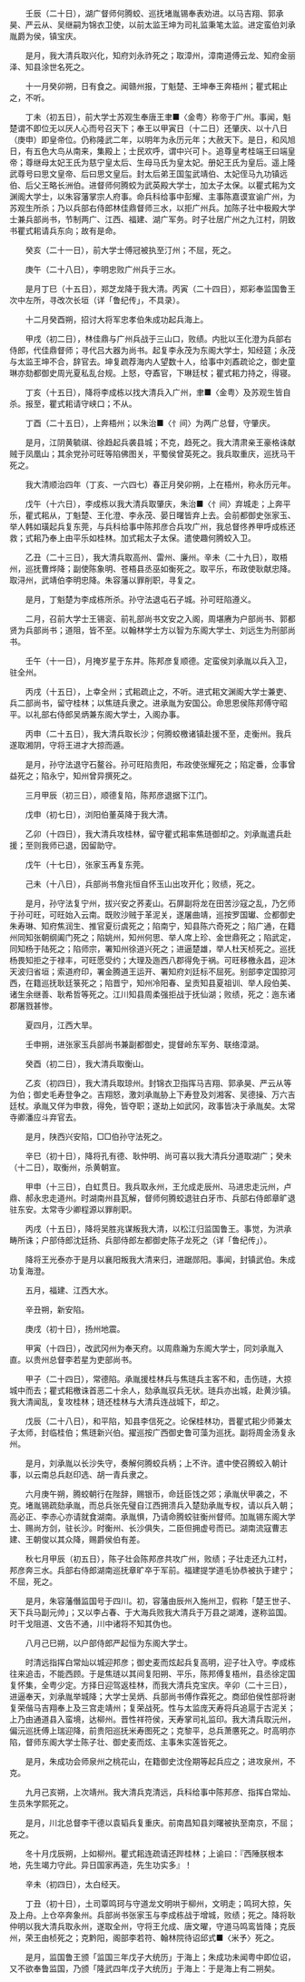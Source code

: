 <!-- { "loadSidebar": true } -->
　　壬辰（二十日），湖广督师何腾蛟、巡抚堵胤锡奉表劝进。以马吉翔、郭承昊、严云从、吴继嗣为锦衣卫使，以前太监王坤为司礼监秉笔太监。进定蛮伯刘承胤爵为侯，镇宝庆。

　　是月，我大清兵取兴化，知府刘永祚死之；取漳州，漳南道傅云龙、知府金丽泽、知县涂世名死之。

　　十一月癸卯朔，日有食之。闻赣州报，丁魁楚、王坤奉王奔梧州；瞿式耜止之，不听。

　　丁未（初五日），前大学士苏观生奉唐王聿■〈金粤〉称帝于广州。事闻，魁楚谓不即位无以厌人心而号召天下；奉王以甲寅日（十二日）还肇庆、以十八日（庚申）即皇帝位。仍称隆武二年，以明年为永历元年；大赦天下。是日，和风旭日，有五色大鸟从南来，集殿上；士民欢呼，谓中兴可卜。追尊皇考桂端王曰端皇帝；尊继母太妃王氏为慈宁皇太后、生母马氏为皇太妃。册妃王氏为皇后。遥上隆武尊号曰思文皇帝、后曰思文皇后。封太后弟王国玺武靖伯、太妃侄马九功镇远伯、后父王略长洲伯。进督师何腾蛟为武英殿大学士，加太子太保。以瞿式耜为文渊阁大学士，以朱容藩掌宗人府事。命兵科给事中彭耀、主事陈嘉谟宣谕广州，为苏观生所杀；乃以兵部右侍郎林佳鼎督师三水，以拒广州兵。加陈子壮中极殿大学士兼兵部尚书，节制两广、江西、福建、湖广军务。时子壮居广州之九江村，阴致书瞿式耜请兵东向；故有是命。

　　癸亥（二十一日），前大学士傅冠被执至汀州；不屈，死之。

　　庚午（二十八日），李明忠败广州兵于三水。

　　是月丁巳（十五日），郑芝龙降于我大清。丙寅（二十四日），郑彩奉监国鲁王次中左所，寻改次长垣（详「鲁纪传」，不具录）。

　　十二月癸酉朔，招讨大将军忠孝伯朱成功起兵海上。

　　甲戌（初二日），林佳鼎与广州兵战于三山口，败绩。内批以王化澄为兵部右侍郎，代佳鼎督师；寻代吕大器为尚书。起复李永茂为东阁大学士，知经筵；永茂与太监王坤不合，辞官去。坤复疏荐海内人望数十人，给事中刘鼒疏论之，御史童琳亦劾都御史周光夏私乱台规。上怒，夺鼒官，下琳廷杖；瞿式耜力持之，得寝。

　　丁亥（十五日），降将李成栋以找大清兵入广州，聿■〈金粤〉及苏观生皆自杀。报至，瞿式耜请守峡口；不从。

　　丁酉（二十五日），上奔梧州；以朱治■〈忄间〉为两广总督，守肇庆。

　　是月，江阴黄毓祺、徐趋起兵袭县城；不克，趋死之。我大清肃亲王豪格诛献贼于凤凰山；其余党孙可旺等陷佛图关，平蜀侯曾英死之。我兵取重庆，巡抚马干死之。

　　我大清顺治四年（丁亥、一六四七）春正月癸卯朔，上在梧州，称永历元年。

　　戊午（十六日），李成栋以我大清兵取肇庆，朱治■〈忄间〉弃城走；上奔平乐，瞿式耜从，丁魁楚、王化澄、李永茂、晏日曙皆弃上去。会前都御史张家玉、举人韩如璜起兵复东莞，与兵科给事中陈邦彦合兵攻广州，我总督佟养甲呼成栋还救；式耜乃奉上由平乐如桂林。加式耜太子太保。遣使趣何腾蛟入卫。

　　乙丑（二十三日），我大清兵取高州、雷州、廉州。辛未（二十九日），取梧州，巡抚曹烨降；副使陈象明、苍梧县丞巫如衡死之。取平乐，布政使耿献忠降。取浔州，武靖伯李明忠降。朱容藩以罪削职，寻复之。

　　是月，丁魁楚为李成栋所杀。孙守法退屯石子城。孙可旺陷遵义。

　　二月，召前大学士王锡衮、前礼部尚书文安之入阁，周堪赓为户部尚书、郭都贤为兵部尚书；道阻，皆不至。以翰林学士方以智为东阁大学士、刘远生为刑部尚书。

　　壬午（十一日），月掩岁星于东井。陈邦彦复顺德。定蛮侯刘承胤以兵入卫，驻全州。

　　丙戌（十五日），上幸全州；式耜疏止之，不听。进式耜文渊阁大学士兼吏、兵二部尚书，留守桂林；以焦琏兵隶之。进承胤为安国公。命思恩侯陈邦傅守昭平。以礼部右侍郎吴炳兼东阁大学士，入阁办事。

　　丙申（二十五日），我大清兵取长沙；何腾蛟檄诸镇赴援不至，走衡州。我兵遂取湘阴，守将王进才大掠而遁。

　　是月，孙守法退守石鳌谷。孙可旺陷贵阳，布政使张耀死之；陷定番，佥事曾益死之；陷永宁，知州曾异撰死之。

　　三月甲辰（初三日），顺德复陷，陈邦彦退据下江门。

　　戊申（初七日），浏阳伯董英降于我大清。

　　乙卯（十四日），我大清兵攻桂林，留守瞿式耜率焦琏御却之。刘承胤遣兵赴援；至则我师已退，因留助守。

　　戊午（十七日），张家玉再复东莞。

　　己未（十八日），兵部尚书詹兆恒自怀玉山出攻开化；败绩，死之。

　　是月，孙守法复宁州，拔兴安之荞麦山。石屏副将龙在田苦沙寇之乱，乃乞师于孙可旺，可旺始入云南。既败沙贼于革泥关，遂屠曲靖，巡按罗国瓛、佥都御史朱寿琳、知府焦润生、推官夏衍虞死之；陷南宁，知县陈六奇死之；陷广通，在籍州同知张朝纲阖门死之；陷姚州，知州何思、举人席上珍、金世鼎死之；陷武定，同知杨于陆死之；陷师宗，署知州徐道兴死之；进逼楚雄，举人杜天桢死之。巡抚杨畏知拒之于禄丰，可旺愿受约；大理及迤西八郡得免于祸。可旺移檄永昌，迎沐天波归省垣；索道府印，署金腾道王运开、署知府刘廷标不屈死。别部李定国掠河西，在籍巡抚耿廷箓死之；陷晋宁，知州冷阳春、呈贡知县夏祖训、举人段伯美、诸生余继善、耿希哲等死之。江川知县周柔强拒战于抚仙湖；败绩，死之：迤东诸郡屠戮甚惨。

　　夏四月，江西大旱。

　　壬申朔，进张家玉兵部尚书兼副都御史，提督岭东军务、联络漳湖。

　　癸酉（初二日），我大清兵取衡山。

　　乙亥（初四日），我大清兵取琼州。封锦衣卫指挥马吉翔、郭承昊、严云从等为伯；御史毛寿登争之。吉翔怒，激刘承胤胁上下寿登及刘湘客、吴德操、万六吉廷杖。承胤又佯为申救，得免，皆夺职；遂劫上如武冈，政事皆决于承胤矣。太常寺卿潘应斗弃官去。

　　是月，陕西兴安陷，□□伯孙守法死之。

　　辛巳（初十日），降将孔有德、耿仲明、尚可喜以我大清兵分道取湖广；癸未（十二日），取衡州，杀黄朝宣。

　　甲申（十三日），白虹贯日。我兵取永州，王允成走辰州、马进忠走沅州，卢鼎、郝永忠走道州。时湖南州县瓦解，督师何腾蛟退驻白牙市、兵部右侍郎章旷退驻东安。太常寺少卿程源以罪削职。

　　丙戌（十五日），降将吴胜兆谋叛我大清，以松江归监国鲁王。事觉，为洪承畴所诛；户部侍郎沈廷扬、兵部侍郎左都御史陈子龙死之（详「鲁纪传」）。

　　降将王光泰亦于是月以襄阳叛我大清来归，进踞郧阳。事闻，封镇武伯。朱成功复海澄。

　　五月，福建、江西大水。

　　辛丑朔，新安陷。

　　庚戌（初十日），扬州地震。

　　甲寅（十四日），改武冈州为奉天府。以周鼎瀚为东阁大学士，同刘承胤入直。以贵州总督李若星为吏部尚书。

　　甲子（二十四日），常德陷。承胤援桂林兵与焦琏兵主客不和，击伤琏，大掠城中而去；瞿式耜檄诛首恶二十余人，劾承胤驭兵无状。琏兵亦出城，赴黄沙镇。我大清闻乱，复攻桂林；琏还桂林与大清兵连战城下，却之。

　　戊辰（二十八日），和平陷，知县李信死之。论保桂林功，晋瞿式耜少师兼太子太师，封临桂伯；焦琏新兴伯。擢巡按广西御史鲁可藻为巡抚。副将周金汤复永州。

　　是月，刘承胤以长沙失守，奏解何腾蛟兵柄；上不许。遣中使召腾蛟入朝计事，以云南总兵赵印选、胡一青兵隶之。

　　六月庚午朔，腾蛟朝行在陛辞，赐银币，命廷臣饯之郊；承胤伏甲袭之，不克。堵胤锡疏劾承胤，而总兵张先璧自江西拥溃兵入楚劾承胤专权，请以兵入朝；高必正、李赤心亦请就食湖南。承胤惧，乃请命腾蛟驻衡州督师。加胤锡东阁大学士、赐尚方剑，驻长沙。时衡州、长沙俱失，二臣但拥虚号而已。湖南流寇曹志建、王朝俊以其众降，赐爵侯伯有差。

　　秋七月甲辰（初五日），陈子壮会陈邦彦共攻广州，败绩；子壮走还九江村，邦彦奔三水。兵部右侍郎湖南巡抚章旷卒于军前。福建提学道毛协恭被执于建宁；不屈，死之。

　　是月，朱容藩僭监国号于四川。初，容藩由辰州入施州卫，假称「楚王世子、天下兵马副元帅」；又以李占春、于大海兵败我大清兵于万县之湖滩，遂称监国。时干戈阻道、文告不通，川中诸将不知其伪也。

　　八月己巳朔，以户部侍郎严起恒为东阁大学士。

　　时清远指挥白常灿以城迎邦彦；御史麦而炫起兵复高明，迎子壮入守。李成栋往来追击，不能西顾。于是焦琏以其间复阳朔、平乐，陈邦傅复梧州，县丞徐定国复怀集，全粤少定。方择日迎驾返桂林，而我大清兵克宝庆。辛卯（二十三日），进逼奉天，刘承胤举城降；大学士吴炳、兵部尚书傅作霖死之。商邱伯侯性部将谢复荣偕马吉翔奉上及三宫走靖州；复荣战死。性与太监庞天寿将兵追扈于古泥关；上乃由通道县入蛮境，达柳州。晋性祥符侯，天寿掌司礼监印。我大清兵取沅州，偏沅巡抚傅上瑞迎降，前贵阳巡抚米寿图死之；克黎平，总兵萧懬死之。时高明亦陷，督师东阁大学士陈子壮、御史麦而炫、主事朱实莲皆死之。

　　是月，朱成功会师泉州之桃花山，在籍御史沈佺期等起兵应之；进攻泉州，不克。

　　九月己亥朔，上次靖州。我大清兵克清远，兵科给事中陈邦彦、指挥白常灿、生员朱学熙死之。

　　是月，川北总督李干德以袁韬兵复重庆。前南昌知县刘曙被执至南京，不屈；死之。

　　冬十月戊辰朔，上如柳州。瞿式耜连疏请还跸桂林；上谕曰：『西陲朕根本地，先生竭力守此。异日国家再造，先生功实多』！

　　辛未（初四日），太白经天。

　　丁丑（初十日），土司覃鸣珂与守道龙文明哄于柳州，文明走；鸣珂大掠，矢及上舟。上仓卒奔象州。兵部尚书张家玉与李成栋战于增城，败绩；死之。降将耿仲明以我大清兵取永州，遂取全州，守将王允成、唐文曜，守道马鸣鸾皆降；克辰州，荣王由桢死之；克黔阳，阁部李若符、翰林院待诏邱式■〈米予〉死之。

　　是月，监国鲁王颁「监国三年戊子大统历」于海上；朱成功未闻粤中即位诏，又不欲奉鲁监国，乃颁「隆武四年戊子大统历」于海上：于是海上有二朔矣。

